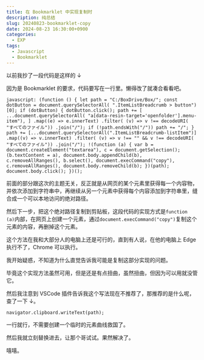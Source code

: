 ```yaml
---
title: 在 Bookmarklet 中实现复制时
description: 纯总结
slug: 20240823-bookmarklet-copy
date: 2024-08-23 16:30:00+0900
categories:
  - EXP
tags:
  - Javascript
  - Bookmarklet
---
```


以前我抄了一段代码是这样的 ↓

因为是 Bookmarklet 的要求，代码要写在一行里。懒得改了就凑合看看吧。

```
javascript: (function () { let path = "C:/BoxDrive/Box/"; const dotButton = document.querySelectorAll( ".ItemListBreadcrumb > button")[0]; if (dotButton) { dotButton.click(); path += [ ...document.querySelectorAll( "a[data-resin-target='openfolder'].menu-item"), ] .map((e) => e.innerText) .filter( (v) => v !== decodeURI( "すべてのファイル")) .join("/"); if (!path.endsWith("/")) path += "/"; } path += [...document.querySelectorAll(".ItemListBreadcrumb-listItem")] .map((v) => v.innerText) .filter( (v) => v !== "" && v !== decodeURI( "すべてのファイル")) .join("/"); !(function (a) { var b = document.createElement("textarea"), c = document.getSelection(); (b.textContent = a), document.body.appendChild(b), c.removeAllRanges(), b.select(), document.execCommand("copy"), c.removeAllRanges(), document.body.removeChild(b); })(path); document.body.click(); })();
```

前面的部分跟这次的主题无关，反正就是从网页的某个元素里获得每一个内容物，并依次添加到字符串中，再继续从另一个元素中获得每个内容添加到字符串里，缝合成一个可以本地访问的绝对路径。

然后下一步，把这个绝对路径复制到剪贴板，这段代码的实现方式是`function (a)`内部，在网页上创建一个元素，通过`document.execCommand("copy")`复制这个元素的内容，再删掉这个元素。

这个方法在我和大部分人的电脑上还是可行的，直到有人说，在他的电脑上 Edge 执行不了，Chrome 可以执行。

我开始疑惑，不知道为什么直觉告诉我可能是复制这部分实现的问题。

毕竟这个实现方法虽然可用，但是还是有点扭曲，虽然扭曲，但因为可以用就没管它。

然后我注意到 VSCode 插件告诉我这个写法现在不推荐了，那推荐的是什么呢，查了一下 ↓。

```
navigator.clipboard.writeText(path);
```

一行就行，不需要创建一个临时的元素曲线救国了。

然后我就立刻替换进去，让那个哥试试。果然解决了。

嘻嘻。

